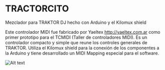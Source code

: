 # TRACTORCITO
Mezclador para TRAKTOR DJ hecho con Arduino y el Kilomux shield

Este controlador MIDI fue fabricado por Yaeltex http://yaeltex.com.ar como primer prototipo para el TCMIDI (Taller de controladores MIDI).
Es un controlador compacto y simple que reune los controles generales de TRAKTOR. Utiliza el Kilomux shield para la conexión de los componentes a la Arduino y tiene desarrollado un MIDI Mapping especial para el software.

![Alt text](https://cloud.githubusercontent.com/assets/10437464/13373541/22dd784c-dd49-11e5-97d8-0e2f87d129ca.jpg "TRACTORCITO")
